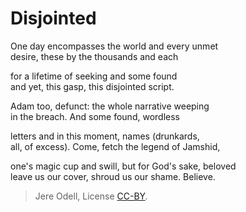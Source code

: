 # Disjointed

One day encompasses the world and every unmet  
desire, these by the thousands and each

for a lifetime of seeking and some found  
and yet, this gasp, this disjointed script.

Adam too, defunct: the whole narrative weeping  
in the breach. And some found, wordless

letters and in this moment, names (drunkards,  
all, of excess). Come, fetch the legend of Jamshid,

one's magic cup and swill, but for God's sake, beloved  
leave us our cover, shroud us our shame. Believe.


>Jere Odell, License [CC-BY](https://creativecommons.org/licenses/by/4.0/).